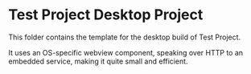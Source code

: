 # Test Project Desktop Project

This folder contains the template for the desktop build of Test Project.

It uses an OS-specific webview component, speaking over HTTP to an embedded service, making it quite small and efficient.
